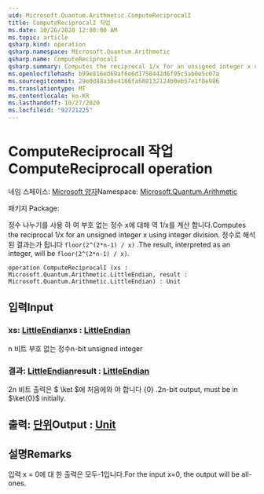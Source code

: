 ```yaml
---
uid: Microsoft.Quantum.Arithmetic.ComputeReciprocalI
title: ComputeReciprocalI 작업
ms.date: 10/26/2020 12:00:00 AM
ms.topic: article
qsharp.kind: operation
qsharp.namespace: Microsoft.Quantum.Arithmetic
qsharp.name: ComputeReciprocalI
qsharp.summary: Computes the reciprocal 1/x for an unsigned integer x using integer division. The result, interpreted as an integer, will be `floor(2^(2*n-1) / x)`.
ms.openlocfilehash: b99e816ed69af6e6d1758442d6f95c5ab0e5c07a
ms.sourcegitcommit: 29e0d88a30e4166fa580132124b0eb57e1f0e986
ms.translationtype: MT
ms.contentlocale: ko-KR
ms.lasthandoff: 10/27/2020
ms.locfileid: "92721225"
---
```

# <a name="computereciprocali-operation"></a><span data-ttu-id="6139b-102">ComputeReciprocalI 작업</span><span class="sxs-lookup"><span data-stu-id="6139b-102">ComputeReciprocalI operation</span></span>

<span data-ttu-id="6139b-103">네임 스페이스: [Microsoft 양자](xref:Microsoft.Quantum.Arithmetic)</span><span class="sxs-lookup"><span data-stu-id="6139b-103">Namespace: [Microsoft.Quantum.Arithmetic](xref:Microsoft.Quantum.Arithmetic)</span></span>

<span data-ttu-id="6139b-104">패키지 [](https://nuget.org/packages/)</span><span class="sxs-lookup"><span data-stu-id="6139b-104">Package: [](https://nuget.org/packages/)</span></span>


<span data-ttu-id="6139b-105">정수 나누기를 사용 하 여 부호 없는 정수 x에 대해 역 1/x를 계산 합니다.</span><span class="sxs-lookup"><span data-stu-id="6139b-105">Computes the reciprocal 1/x for an unsigned integer x using integer division.</span></span> <span data-ttu-id="6139b-106">정수로 해석 된 결과는가 됩니다 `floor(2^(2*n-1) / x)` .</span><span class="sxs-lookup"><span data-stu-id="6139b-106">The result, interpreted as an integer, will be `floor(2^(2*n-1) / x)`.</span></span>

```qsharp
operation ComputeReciprocalI (xs : Microsoft.Quantum.Arithmetic.LittleEndian, result : Microsoft.Quantum.Arithmetic.LittleEndian) : Unit
```


## <a name="input"></a><span data-ttu-id="6139b-107">입력</span><span class="sxs-lookup"><span data-stu-id="6139b-107">Input</span></span>

### <a name="xs--littleendian"></a><span data-ttu-id="6139b-108">xs: [LittleEndian](xref:Microsoft.Quantum.Arithmetic.LittleEndian)</span><span class="sxs-lookup"><span data-stu-id="6139b-108">xs : [LittleEndian](xref:Microsoft.Quantum.Arithmetic.LittleEndian)</span></span>

<span data-ttu-id="6139b-109">n 비트 부호 없는 정수</span><span class="sxs-lookup"><span data-stu-id="6139b-109">n-bit unsigned integer</span></span>


### <a name="result--littleendian"></a><span data-ttu-id="6139b-110">결과: [LittleEndian](xref:Microsoft.Quantum.Arithmetic.LittleEndian)</span><span class="sxs-lookup"><span data-stu-id="6139b-110">result : [LittleEndian](xref:Microsoft.Quantum.Arithmetic.LittleEndian)</span></span>

<span data-ttu-id="6139b-111">2n 비트 출력은 $ \ket $에 처음에와 야 합니다 {0} .</span><span class="sxs-lookup"><span data-stu-id="6139b-111">2n-bit output, must be in $\ket{0}$ initially.</span></span>



## <a name="output--unit"></a><span data-ttu-id="6139b-112">출력: [단위](xref:microsoft.quantum.lang-ref.unit)</span><span class="sxs-lookup"><span data-stu-id="6139b-112">Output : [Unit](xref:microsoft.quantum.lang-ref.unit)</span></span>



## <a name="remarks"></a><span data-ttu-id="6139b-113">설명</span><span class="sxs-lookup"><span data-stu-id="6139b-113">Remarks</span></span>

<span data-ttu-id="6139b-114">입력 x = 0에 대 한 출력은 모두-1입니다.</span><span class="sxs-lookup"><span data-stu-id="6139b-114">For the input x=0, the output will be all-ones.</span></span>